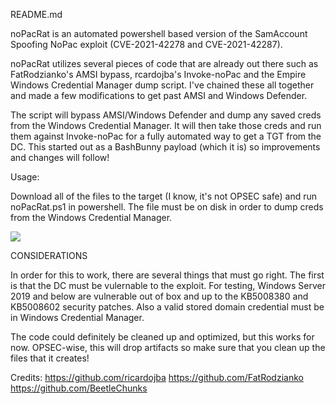
README.md

noPacRat is an automated powershell based version of the SamAccount Spoofing NoPac exploit (CVE-2021-42278 and CVE-2021-42287). 

noPacRat utilizes several pieces of code that are already out there such as FatRodzianko's AMSI bypass, rcardojba's Invoke-noPac and the Empire Windows Credential Manager dump script. I've chained these all together and made a few modifications to get past AMSI and Windows Defender. 

The script will bypass AMSI/Windows Defender and dump any saved creds from the Windows Credential Manager. It will then take those creds and run them against Invoke-noPac for a fully automated way to get a TGT from the DC. This started out as a BashBunny payload (which it is) so improvements and changes will follow!

Usage:

Download all of the files to the target (I know, it's not OPSEC safe) and run noPacRat.ps1 in powershell. The file must be on disk in order to dump creds from the Windows Credential Manager.

![](nopacratdemo.gif)

CONSIDERATIONS

In order for this to work, there are several things that must go right. The first is that the DC must be vulernable to the exploit. For testing, Windows Server 2019 and below are vulnerable out of box and up to the KB5008380 and KB5008602 security patches. Also a valid stored domain credential must be in Windows Credential Manager. 

The code could definitely be cleaned up and optimized, but this works for now. OPSEC-wise, this will drop artifacts so make sure that you clean up the files that it creates!

Credits: https://github.com/ricardojba https://github.com/FatRodzianko https://github.com/BeetleChunks
